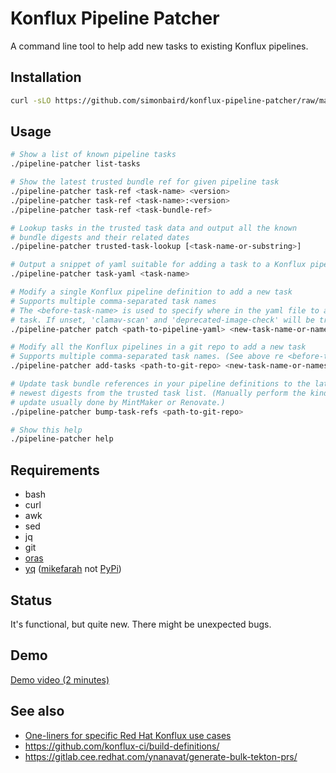 
# Konflux Pipeline Patcher

A command line tool to help add new tasks to existing Konflux pipelines.

## Installation

```bash
curl -sLO https://github.com/simonbaird/konflux-pipeline-patcher/raw/main/pipeline-patcher && chmod a+x ./pipeline-patcher
```

## Usage

```bash
# Show a list of known pipeline tasks
./pipeline-patcher list-tasks

# Show the latest trusted bundle ref for given pipeline task
./pipeline-patcher task-ref <task-name> <version>
./pipeline-patcher task-ref <task-name>:<version>
./pipeline-patcher task-ref <task-bundle-ref>

# Lookup tasks in the trusted task data and output all the known
# bundle digests and their related dates
./pipeline-patcher trusted-task-lookup [<task-name-or-substring>]

# Output a snippet of yaml suitable for adding a task to a Konflux pipeline
./pipeline-patcher task-yaml <task-name>

# Modify a single Konflux pipeline definition to add a new task
# Supports multiple comma-separated task names
# The <before-task-name> is used to specify where in the yaml file to add the new
# task. If unset, 'clamav-scan' and 'deprecated-image-check' will be tried.
./pipeline-patcher patch <path-to-pipeline-yaml> <new-task-name-or-names> [<before-task-name>]

# Modify all the Konflux pipelines in a git repo to add a new task
# Supports multiple comma-separated task names. (See above re <before-task-name>).
./pipeline-patcher add-tasks <path-to-git-repo> <new-task-name-or-names> [<before-task-name>]

# Update task bundle references in your pipeline definitions to the latest
# newest digests from the trusted task list. (Manually perform the kind of
# update usually done by MintMaker or Renovate.)
./pipeline-patcher bump-task-refs <path-to-git-repo>

# Show this help
./pipeline-patcher help
```

## Requirements

* bash
* curl
* awk
* sed
* jq
* git
* [oras](https://github.com/oras-project/oras/releases/latest)
* [yq](https://github.com/mikefarah/yq/releases/latest)
  ([mikefarah](https://github.com/mikefarah/yq/) not [PyPi](https://pypi.org/project/yq/))

## Status

It's functional, but quite new. There might be unexpected bugs.

## Demo

[Demo video (2 minutes)](https://drive.google.com/file/d/1O0dmI9ZiDwMq2JjtxFfM657AUf341pc-/view?usp=sharing)

## See also

* [One-liners for specific Red Hat Konflux use cases](specific-one-liners.md)
* <https://github.com/konflux-ci/build-definitions/>
* <https://gitlab.cee.redhat.com/ynanavat/generate-bulk-tekton-prs/>
